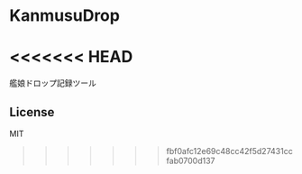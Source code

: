 # KanmusuDrop
<<<<<<< HEAD
=======
艦娘ドロップ記録ツール

## License
MIT
>>>>>>> fbf0afc12e69c48cc42f5d27431ccfab0700d137
